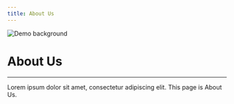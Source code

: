 ```yaml
---
title: About Us
---
```


![Demo background](../../assets/demo-image-3.png)

# About Us

***

Lorem ipsum dolor sit amet, consectetur adipiscing elit. This page is About Us.
